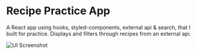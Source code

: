 # Recipe Practice App
A React app using hooks, styled-components, external api & search, that I built for practice.
Displays and filters through recipes from an external api.

![UI Screenshot](https://github.com/leshayface/4-recipe-api-hooks/blob/develop/UI-Screenshot.png?raw=true)
